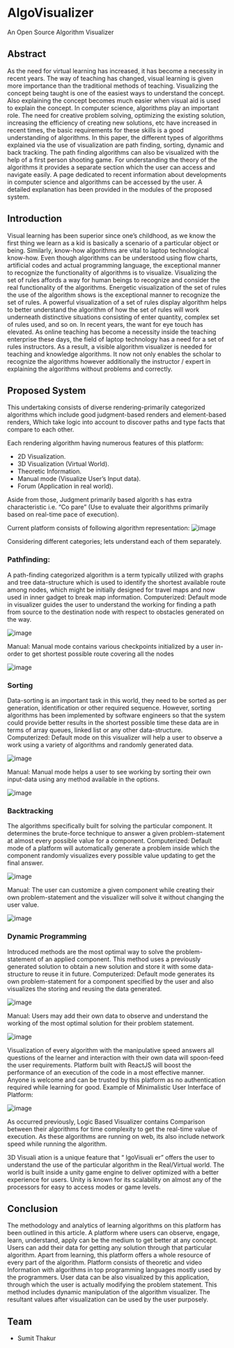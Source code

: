 # AlgoVisualizer
An Open Source Algorithm Visualizer

## Abstract
As the need for virtual learning has increased, it has become a necessity in recent years. The way of teaching has changed, visual learning is given more 
importance than the traditional methods of teaching. Visualizing the concept being taught is one of the easiest ways to understand the concept. Also explaining
the concept becomes much easier when visual aid is used to explain the concept. In computer science, algorithms play an important role. The need for creative
problem solving, optimizing the existing solution, increasing the efficiency of creating new solutions, etc have increased in recent times, the basic 
requirements for these skills is a good understanding of algorithms. In this paper, the different types of algorithms explained via the use of visualization 
are path finding, sorting, dynamic and back tracking. The path finding algorithms can also be visualized with the help of a first person shooting game. For 
understanding the theory of the algorithms it provides a separate section which the user can access and navigate easily. A page dedicated to recent information
about developments in computer science and algorithms can be accessed by the user. A detailed explanation has been provided in the modules of the proposed 
system.

## Introduction
Visual learning has been superior since one’s childhood, as we know the first thing we learn as a kid is basically a scenario of a particular object or being.
Similarly, know-how algorithms are vital to laptop technological know-how. Even though algorithms can be understood using flow charts, artificial codes and 
actual programming language, the exceptional manner to recognize the functionality of algorithms is to visualize. Visualizing the set of rules affords a way
for human beings to recognize and consider the real functionality of the algorithms. Energetic visualization of the set of rules the use of the algorithm shows
is the exceptional manner to recognize the set of rules. A powerful visualization of a set of rules display algorithm helps to better understand the algorithm
of how the set of rules will work underneath distinctive situations consisting of enter quantity, complex set of rules used, and so on. In recent years, the 
want for eye touch has elevated. As online teaching has become a necessity inside the teaching enterprise these days, the field of laptop technology has a need
for a set of rules instructors. As a result, a visible algorithm visualizer is needed for teaching and knowledge algorithms. It now not only enables the scholar
to recognize the algorithms however additionally the instructor / expert in explaining the algorithms without problems and correctly.

## Proposed System
This undertaking consists of diverse rendering-primarily categorized algorithms which include good judgment-based renders and element-based renders, Which take
logic into account to discover paths and type facts that compare to each other.

Each rendering algorithm having numerous features of this platform:
- 2D Visualization.
- 3D Visualization (Virtual World).
- Theoretic Information.
- Manual mode (Visualize User’s Input data).
- Forum (Application in real world).

Aside from those, Judgment primarily based algorith s has extra characteristic i.e. “Co pare” (Use to evaluate their algorithms primarily based on real-time
pace of execution).

Current platform consists of following algorithm representation:
![image](https://user-images.githubusercontent.com/58629244/165550978-d161ccfc-a022-461b-bca8-5eed443dc39d.png)

Considering different categories; lets understand each of them separately.

### Pathfinding:
A	path-finding categorized algorithm is a term typically utilized with graphs and tree data-structure which is used to identify the shortest available route
among nodes, which might be initially designed for travel maps and now used in inner gadget to break map information.
Computerized: Default mode in visualizer guides the user to understand the working for finding a path from source to the destination node with respect to 
obstacles generated on the way.

![image](https://user-images.githubusercontent.com/58629244/165551240-fcabfafe-44bd-43d6-9c59-99636e66335a.png)

Manual: Manual mode contains various checkpoints initialized by a user in-order to get shortest possible route covering all the nodes

![image](https://user-images.githubusercontent.com/58629244/165551287-8f51e352-3559-49f0-a9ae-49fd22688482.png)


### Sorting
Data-sorting is an important task in this world, they need to be sorted as per generation, identification or other required sequence. However, sorting 
algorithms has been implemented by software engineers so that the system could provide better results in the shortest possible time these data are in 
terms of array queues, linked list or any other data-structure.
Computerized: Default mode on this visualizer will help a user to observe a work using a variety of algorithms and randomly generated data.

![image](https://user-images.githubusercontent.com/58629244/165551413-5602e9a0-eabb-4a95-83d1-a500b8bee56e.png)

Manual: Manual mode helps a user to see working by sorting their own input-data using any method available in the options.

![image](https://user-images.githubusercontent.com/58629244/165551454-cadc7768-0b86-49e4-8c01-318fb8cad77b.png)


### Backtracking
The algorithms specifically built for solving the particular component. It determines the brute-force technique to answer a given problem-statement at almost
every possible value for a component.
Computerized: Default mode of a platform will automatically generate a problem inside which the component randomly visualizes every possible value updating
to get the final answer.

![image](https://user-images.githubusercontent.com/58629244/165551617-74f37860-da06-443c-9f87-87dd90aa89a0.png)

Manual: The user can customize a given component while creating their own problem-statement and the visualizer will solve it without changing the user value.

![image](https://user-images.githubusercontent.com/58629244/165551677-5698fbb9-5996-4a31-8404-ff56d64d5802.png)


### Dynamic Programming
Introduced methods are the most optimal way to solve the problem-statement of an applied component. This method uses a previously generated solution to obtain
a new solution and store it with some data-structure to reuse it in future.
Computerized: Default mode generates its own problem-statement for a component specified by the user and also visualizes the storing and reusing the data
generated.

![image](https://user-images.githubusercontent.com/58629244/165551847-ab0545ed-16db-4e8e-91a9-ced5110a4871.png)

Manual: Users may add their own data to observe and understand the working of the most optimal solution for their problem statement.

![image](https://user-images.githubusercontent.com/58629244/165551893-1338cafe-affc-4bc1-8c8e-48db5240066e.png)


Visualization of every algorithm with the manipulative speed answers all questions of the learner and interaction with their own data will spoon-feed the
user requirements. Platform built with ReactJS will boost the performance of an execution of the code in a most effective manner. Anyone is welcome and 
can be trusted by this platform as no authentication required while learning for good.
Example of Minimalistic User Interface of Platform:

![image](https://user-images.githubusercontent.com/58629244/165552076-580f34a3-1ce0-44a5-aca4-b804147f4377.png)

As occurred previously, Logic Based Visualizer contains Comparison between their algorithms for time complexity to get the real-time value of execution.
As these algorithms are running on web, its also include network speed while running the algorithm.

3D Visuali ation is a unique feature that “ lgoVisuali er” offers the user to understand the use of the particular algorithm in the Real/Virtual world. 
The world is built inside a unity game engine to deliver optimized with a better experience for users. Unity is known for its scalability on almost any of
the processors for easy to access modes or game levels.

## Conclusion
The methodology and analytics of learning algorithms on this platform has been outlined in this article. A platform where users can observe, engage, learn, 
understand, apply can be the medium to get better at any concept. Users can add their data for getting any solution through that particular algorithm. Apart
from learning, this platform offers a whole resource of every part of the algorithm. Platform consists of theoretic and video Information with algorithms in
top programming languages mostly used by the programmers. User data can be also visualized by this application, through which the user is actually modifying
the problem statement. This method includes dynamic manipulation of the algorithm visualizer. The resultant values after visualization can be used by the user
purposely.

## Team
- Sumit Thakur

